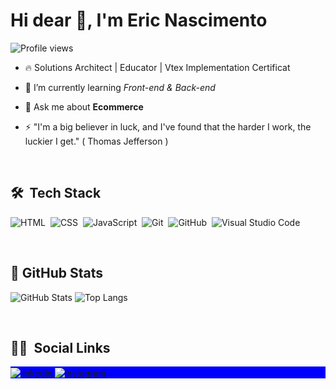 <h1 align="left">Hi dear 👋, I'm Eric Nascimento</h1>
<p align="left"> <img src="https://komarev.com/ghpvc/?username=ericnascimento4k&color=yellow" alt="Profile views" /> </p>

- 🔥 Solutions Architect | Educator | Vtex Implementation Certificat

- 🌱 I’m currently learning *Front-end & Back-end*

<!-- - 🔭 I’m currently working on [Avanti E-commerce & Marketing Digital](https://penseavanti.com.br/ecommerce/) -->

- 💬 Ask me about **Ecommerce**

- ⚡ "I'm a big believer in luck, and I've found that the harder I work, the luckier I get." ( Thomas Jefferson )

<br>

## 🛠 &nbsp;Tech Stack

![HTML](https://img.shields.io/badge/-HTML-05122A?style=flat&logo=HTML5)&nbsp;
![CSS](https://img.shields.io/badge/-CSS-05122A?style=flat&logo=CSS3&logoColor=1572B6)&nbsp;
![JavaScript](https://img.shields.io/badge/-JavaScript-05122A?style=flat&logo=javascript)&nbsp;
![Git](https://img.shields.io/badge/-Git-05122A?style=flat&logo=git)&nbsp;
![GitHub](https://img.shields.io/badge/-GitHub-05122A?style=flat&logo=github)&nbsp;
![Visual Studio Code](https://img.shields.io/badge/-Visual%20Studio%20Code-05122A?style=flat&logo=visual-studio-code&logoColor=007ACC)&nbsp;

<br>

## 🔭 GitHub Stats
![GitHub Stats](https://github-readme-stats.vercel.app/api?username=ericnascimentoyt&theme=transparent&bg_color=000&border_color=30A3DC&show_icons=true&icon_color=30A3DC&title_color=E94D5F&text_color=FFF)
![Top Langs](https://github-readme-stats-git-masterrstaa-rickstaa.vercel.app/api/top-langs/?username=ericnascimentoyt&layout=compact&bg_color=000&border_color=30A3DC&title_color=E94D5F&text_color=FFF)

<br>

## 👨🏽 &nbsp;Social Links

<p align="left" style="background:blue">
<a href="https://linkedin.com/in/ericnascimentoyt/" target="_blank">
  <img align="center" src="https://img.shields.io/badge/-ericnascimentoyt-05122A?style=flat&logo=linkedin" alt="linkedin"/>
</a>
<a href="https://instagram.com/ericnascimentoyt" target="_blank">
 <img align="center" src="https://img.shields.io/badge/-ericnascimentoyt-05122A?style=flat&logo=instagram" alt="instagram"/>
</a>
</p>

<!--
**ericnascimentoyt/ericnascimentoyt** is a ✨ _special_ ✨ repository because its `README.md` (this file) appears on your GitHub profile.

Here are some ideas to get you started:
![Node.js](https://img.shields.io/badge/-Node.js-05122A?style=flat&logo=node.js)&nbsp;
![React](https://img.shields.io/badge/-React-05122A?style=flat&logo=react)&nbsp;

- 🔭 I’m currently working on ...
- 🌱 I’m currently learning ...
- 👯 I’m looking to collaborate on ...
- 🤔 I’m looking for help with ...
- 💬 Ask me about ...
- 📫 How to reach me: ...
- 😄 Pronouns: ...
- ⚡ Fun fact: ...
-->

